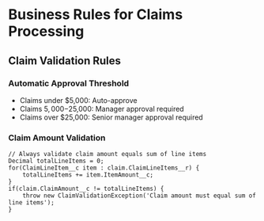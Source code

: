 # Business Rules for Claims Processing

## Claim Validation Rules

### Automatic Approval Threshold
- Claims under $5,000: Auto-approve
- Claims $5,000-$25,000: Manager approval required
- Claims over $25,000: Senior manager approval required

### Claim Amount Validation
```apex
// Always validate claim amount equals sum of line items
Decimal totalLineItems = 0;
for(ClaimLineItem__c item : claim.ClaimLineItems__r) {
    totalLineItems += item.ItemAmount__c;
}
if(claim.ClaimAmount__c != totalLineItems) {
    throw new ClaimValidationException('Claim amount must equal sum of line items');
}